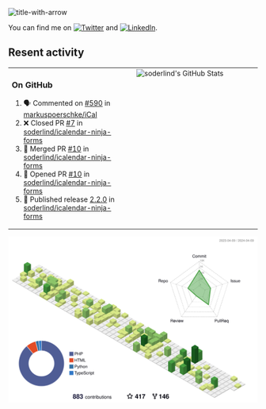 
![title-with-arrow](https://github.com/soderlind/soderlind/assets/1649452/0f685042-97c3-46ba-b290-804d07f05370)


<!-- Actual text -->
You can find me on [![Twitter][1.2]][1] and [![LinkedIn][2.2]][2].

<!-- Icons -->

[1.2]: http://i.imgur.com/wWzX9uB.png (twitter icon without padding)
[2.2]: https://raw.githubusercontent.com/MartinHeinz/MartinHeinz/master/linkedin-3-16.png (LinkedIn icon without padding)

<!-- Links to your social media accounts -->

[1]: https://twitter.com/soderlind
[2]: https://www.linkedin.com/in/soderlind/

## Resent activity

<table width="100%" border="0"><tr><td width="49%">

### On GitHub

<!--START_SECTION:activity-->
1. 🗣 Commented on [#590](https://github.com/markuspoerschke/iCal/issues/590#issuecomment-2043724318) in [markuspoerschke/iCal](https://github.com/markuspoerschke/iCal)
2. ❌ Closed PR [#7](https://github.com/soderlind/icalendar-ninja-forms/pull/7) in [soderlind/icalendar-ninja-forms](https://github.com/soderlind/icalendar-ninja-forms)
3. 🎉 Merged PR [#10](https://github.com/soderlind/icalendar-ninja-forms/pull/10) in [soderlind/icalendar-ninja-forms](https://github.com/soderlind/icalendar-ninja-forms)
4. 💪 Opened PR [#10](https://github.com/soderlind/icalendar-ninja-forms/pull/10) in [soderlind/icalendar-ninja-forms](https://github.com/soderlind/icalendar-ninja-forms)
5. 🚀 Published release [2.2.0](https://github.com/soderlind/icalendar-ninja-forms/releases/tag/2.2.0) in [soderlind/icalendar-ninja-forms](https://github.com/soderlind/icalendar-ninja-forms)
<!--END_SECTION:activity-->
  </td>
<td width="49%" valign="top">
  <img   alt="soderlind's GitHub Stats" src="https://awesome-github-stats.azurewebsites.net/user-stats/soderlind?cardType=level-alternate&Title=FFFFFF&Border=FFFFFF" />
</td></tr></table>


![](./profile-3d-contrib/profile-green-animate.svg)


